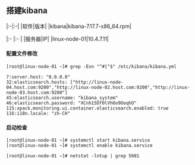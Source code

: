 ## 搭建kibana
|:-|:-|
|软件|版本|
|kibana|kibana-7.17.7-x86_64.rpm|

|:- |:- |
|服务器|IP|
|linux-node-01|10.4.7.11|

#### 配置文件修改
``` shell
[root@linux-node-01 ~]# grep -Evn "^#|^$" /etc/kibana/kibana.yml

7:server.host: "0.0.0.0"
32:elasticsearch.hosts: ["http://linux-node-04.host.com:9200","http://linux-node-02.host.com:9200","http://linux-node-03.host.com:9200"]
45:elasticsearch.username: "kibana_system"
46:elasticsearch.password: "XCnh15Df0lVhOo9OoqhO"
115:xpack.monitoring.ui.container.elasticsearch.enabled: true
116:i18n.locale: "zh-CH"

```

#### 启动检查
``` shell
[root@linux-node-01 ~]# systemctl start kibana.service
[root@linux-node-01 ~]# systemctl enable kibana.service

[root@linux-node-01 ~]# netstat -lntup | grep 5601
```
